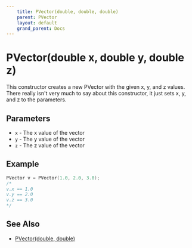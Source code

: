 ```yaml
---
    title: PVector(double, double, double)
    parent: PVector
    layout: default
    grand_parent: Docs
---
```

# PVector(double x, double y, double z)
This constructor creates a new PVector with the given x, y, and z values. There really isn't very much to say about this constructor, it just sets x, y, and z to the parameters.

## Parameters
- `x` - The x value of the vector
- `y` - The y value of the vector
- `z` - The z value of the vector

## Example
```cpp
PVector v = PVector(1.0, 2.0, 3.0);
/*
v.x == 1.0
v.y == 2.0
v.z == 3.0
*/
```

## See Also
- [PVector(double, double)](ctor_double_double)
